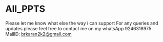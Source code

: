 # All_PPTS
Please let me know what else the way i can support
For any queries and updates please feel free to contact me on my whatsApp   9246318975
MailID: brkaran2k2@gmail.com
